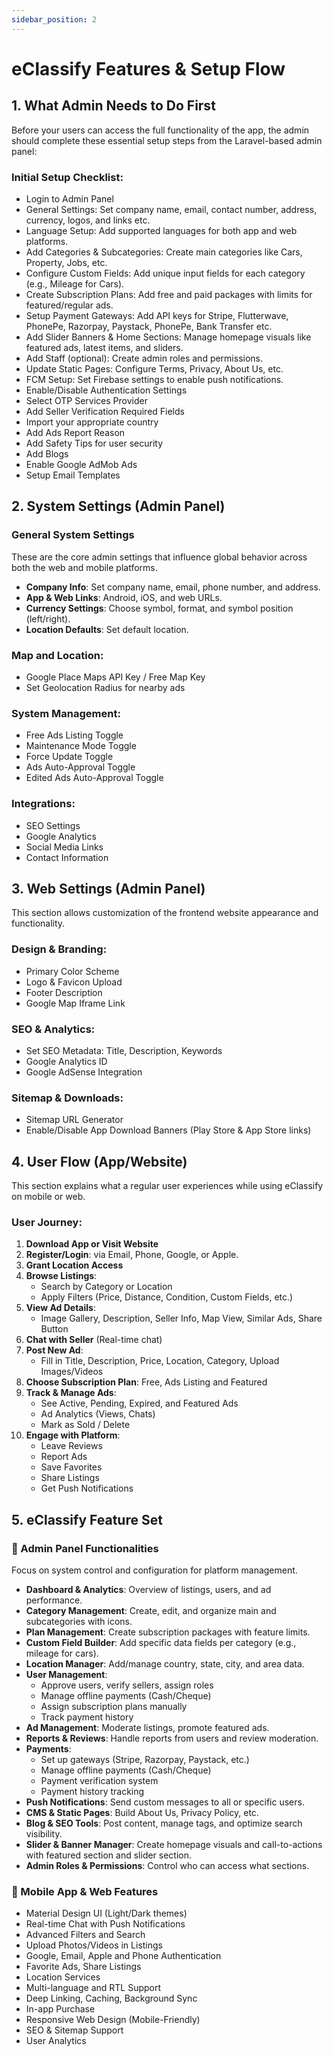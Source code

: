 ```yaml
---
sidebar_position: 2
---
```


# eClassify Features & Setup Flow

## 1. What Admin Needs to Do First

Before your users can access the full functionality of the app, the admin should complete these essential setup steps from the Laravel-based admin panel:

### Initial Setup Checklist:
- Login to Admin Panel
- General Settings: Set company name, email, contact number, address, currency, logos, and links etc.
- Language Setup: Add supported languages for both app and web platforms.
- Add Categories & Subcategories: Create main categories like Cars, Property, Jobs, etc.
- Configure Custom Fields: Add unique input fields for each category (e.g., Mileage for Cars).
- Create Subscription Plans: Add free and paid packages with limits for featured/regular ads.
- Setup Payment Gateways: Add API keys for Stripe, Flutterwave, PhonePe, Razorpay, Paystack, PhonePe, Bank Transfer etc.
- Add Slider Banners & Home Sections: Manage homepage visuals like featured ads, latest items, and sliders.
- Add Staff (optional): Create admin roles and permissions.
- Update Static Pages: Configure Terms, Privacy, About Us, etc.
- FCM Setup: Set Firebase settings to enable push notifications.
- Enable/Disable Authentication Settings
- Select OTP Services Provider
- Add Seller Verification Required Fields
- Import your appropriate country
- Add Ads Report Reason
- Add Safety Tips for user security
- Add Blogs
- Enable Google AdMob Ads
- Setup Email Templates

## 2. System Settings (Admin Panel)

### General System Settings

These are the core admin settings that influence global behavior across both the web and mobile platforms.

* **Company Info**: Set company name, email, phone number, and address.
* **App & Web Links**: Android, iOS, and web URLs.
* **Currency Settings**: Choose symbol, format, and symbol position (left/right).
* **Location Defaults**: Set default location.


### Map and Location:

* Google Place Maps API Key / Free Map Key
* Set Geolocation Radius for nearby ads

### System Management:

* Free Ads Listing Toggle
* Maintenance Mode Toggle
* Force Update Toggle
* Ads Auto-Approval Toggle
* Edited Ads Auto-Approval Toggle

### Integrations:

* SEO Settings
* Google Analytics
* Social Media Links
* Contact Information


## 3. Web Settings (Admin Panel)

This section allows customization of the frontend website appearance and functionality.

### Design & Branding:

* Primary Color Scheme
* Logo & Favicon Upload
* Footer Description
* Google Map Iframe Link 


### SEO & Analytics:

* Set SEO Metadata: Title, Description, Keywords
* Google Analytics ID
* Google AdSense Integration

### Sitemap & Downloads:

* Sitemap URL Generator
* Enable/Disable App Download Banners (Play Store & App Store links)

## 4. User Flow (App/Website)

This section explains what a regular user experiences while using eClassify on mobile or web.

### User Journey:

1. **Download App or Visit Website**
2. **Register/Login**: via Email, Phone, Google, or Apple.
3. **Grant Location Access**
4. **Browse Listings**:
   * Search by Category or Location
   * Apply Filters (Price, Distance, Condition, Custom Fields, etc.)
5. **View Ad Details**:
   * Image Gallery, Description, Seller Info, Map View, Similar Ads, Share Button
6. **Chat with Seller** (Real-time chat)
7. **Post New Ad**:
   * Fill in Title, Description, Price, Location, Category, Upload Images/Videos
8. **Choose Subscription Plan**: Free, Ads Listing and Featured
9. **Track & Manage Ads**:
   * See Active, Pending, Expired, and Featured Ads
   * Ad Analytics (Views, Chats)
   * Mark as Sold / Delete
10. **Engage with Platform**:
    * Leave Reviews
    * Report Ads
    * Save Favorites
    * Share Listings
    * Get Push Notifications

## 5. eClassify Feature Set

### 🔧 Admin Panel Functionalities

Focus on system control and configuration for platform management.

* **Dashboard & Analytics**: Overview of listings, users, and ad performance.
* **Category Management**: Create, edit, and organize main and subcategories with icons.
* **Plan Management**: Create subscription packages with feature limits.
* **Custom Field Builder**: Add specific data fields per category (e.g., mileage for cars).
* **Location Manager**: Add/manage country, state, city, and area data.
* **User Management**: 
  * Approve users, verify sellers, assign roles
  * Manage offline payments (Cash/Cheque)
  * Assign subscription plans manually
  * Track payment history
* **Ad Management**: Moderate listings, promote featured ads.
* **Reports & Reviews**: Handle reports from users and review moderation.
* **Payments**: 
  * Set up gateways (Stripe, Razorpay, Paystack, etc.)
  * Manage offline payments (Cash/Cheque)
  * Payment verification system
  * Payment history tracking
* **Push Notifications**: Send custom messages to all or specific users.
* **CMS & Static Pages**: Build About Us, Privacy Policy, etc.
* **Blog & SEO Tools**: Post content, manage tags, and optimize search visibility.
* **Slider & Banner Manager**: Create homepage visuals and call-to-actions with featured section and slider section.
* **Admin Roles & Permissions**: Control who can access what sections.

### 📱 Mobile App & Web Features

* Material Design UI (Light/Dark themes)
* Real-time Chat with Push Notifications
* Advanced Filters and Search
* Upload Photos/Videos in Listings
* Google, Email, Apple and Phone Authentication
* Favorite Ads, Share Listings
* Location Services
* Multi-language and RTL Support
* Deep Linking, Caching, Background Sync
* In-app Purchase
* Responsive Web Design (Mobile-Friendly)
* SEO & Sitemap Support
* User Analytics
